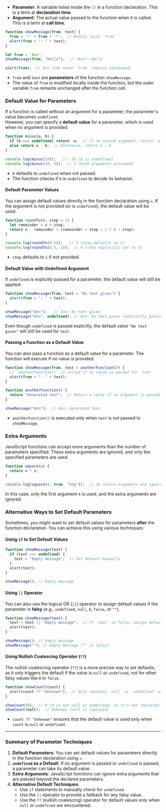 
- **Parameter**: A variable listed inside the `()` in a function declaration. This is a term at **declaration time**.
- **Argument**: The actual value passed to the function when it is called. This is a term at **call time**.

```js
function showMessage(from, text) {
  from = '*' + from + '*';  // Modify local `from`
  alert(from + ": " + text);
}

let from = 'Ann';
showMessage(from, "Hello");  // *Ann*: Hello

alert(from);  // Ann (the outer `from` remains unchanged)
```
- `from` and `text` are **parameters** of the function `showMessage`.
- The value of `from` is modified locally inside the function, but the outer variable `from` remains unchanged after the function call.

### **Default Value for Parameters**

If a function is called without an argument for a parameter, the parameter's value becomes `undefined`.   
However, you can specify a **default value** for a parameter, which is used when no argument is provided.

```js
function minus(a, b) {
  if (b === undefined) return -a;  // If no second argument, return -a
  else return a - b;  // Otherwise, return a - b
}

console.log(minus(10));   // -10 (b is undefined)
console.log(minus(10, 5));  // 5 (both arguments provided)
```
- `b` defaults to `undefined` when not passed.
- The function checks if `b` is `undefined` to decide its behavior.

#### **Default Parameter Values**

You can assign default values directly in the function declaration using `=`. If the argument is not provided (or is `undefined`), the default value will be used.

```js
function roundTo(n, step = 1) {
  let remainder = n % step;
  return n - remainder + (remainder < step / 2 ? 0 : step);
}

console.log(roundTo(4.5));   // 5 (step defaults to 1)
console.log(roundTo(4.5, 2));  // 4 (step explicitly set to 2)
```
- `step` defaults to `1` if not provided.

#### **Default Value with Undefined Argument**

If `undefined` is explicitly passed for a parameter, the default value will still be applied:

```js
function showMessage(from, text = "No text given") {
  alert(from + ": " + text);
}

showMessage("Ann");   // Ann: No text given
showMessage("Ann", undefined); // Ann: No text given (explicitly passing `undefined`)
```

Even though `undefined` is passed explicitly, the default value `"No text given"` will still be used for `text`.

#### **Passing a Function as a Default Value**

You can also pass a function as a default value for a parameter. The function will execute if no value is provided.

```js
function showMessage(from, text = anotherFunction()) {
  // `anotherFunction()` is called if no value is passed for `text`
  alert(from + ": " + text);
}

function anotherFunction() {
  return "Generated text";  // Return a value if no argument is passed
}

showMessage("Ann");  // Ann: Generated text
```
- `anotherFunction()` is executed only when `text` is not passed to `showMessage`.

### **Extra Arguments**

JavaScript functions can accept more arguments than the number of parameters specified. These extra arguments are ignored, and only the specified parameters are used.

```js
function square(x) {
  return x * x;
}

console.log(square(4, true, "hog"));  // 16 (extra arguments are ignored)
```

In this case, only the first argument `4` is used, and the extra arguments are ignored.

### **Alternative Ways to Set Default Parameters**

Sometimes, you might want to set default values for parameters **after** the function declaration. You can achieve this using various techniques:

#### **Using `if` to Set Default Values**

```js
function showMessage(text) {
  if (text === undefined) {
    text = "Empty message";  // Set default manually
  }
  alert(text);
}

showMessage(); // Empty message
```

#### **Using `||` Operator**

You can also use the logical OR (`||`) operator to assign default values if the parameter is **falsy** (e.g., `undefined`, `null`, `0`, `false`, or `""`).

```js
function showMessage(text) {
  text = text || "Empty message";  // If `text` is falsy, assign default
  alert(text);
}

showMessage(); // Empty message
showMessage(""); // Empty message ("" is falsy)
```

#### **Using Nullish Coalescing Operator (`??`)**

The nullish coalescing operator (`??`) is a more precise way to set defaults, as it only triggers the default if the value is `null` or `undefined`, not for other falsy values like `0` or `false`.

```js
function showCount(count) {
  alert(count ?? "Unknown");  // Only replaces `null` or `undefined` with "Unknown"
}

showCount(0);  // 0 (0 is not null or undefined, so it's not replaced)
showCount(null);  // Unknown (null is replaced)
```

- `count ?? "Unknown"` ensures that the default value is used only when `count` is `null` or `undefined`.

---

### **Summary of Parameter Techniques**

1. **Default Parameters**: You can set default values for parameters directly in the function declaration using `=`.
2. **`undefined` as a Default**: If no argument is passed or `undefined` is passed, a parameter can take its default value.
3. **Extra Arguments**: JavaScript functions can ignore extra arguments that are passed beyond the declared parameters.
4. **Alternative Default Techniques**:
   - Use `if` statements to manually check for `undefined`.
   - Use the `||` operator to provide a fallback for any falsy value.
   - Use the `??` (nullish coalescing) operator for default values only when `null` or `undefined` are encountered.

